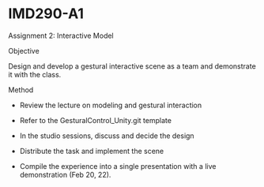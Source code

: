 # IMD290-A1
Assignment 2: Interactive Model

Objective

Design and develop a gestural interactive scene as a team and demonstrate it with the class.

 

Method

- Review the lecture on modeling and gestural interaction 

- Refer to the GesturalControl_Unity.git template

- In the studio sessions, discuss and decide the design

- Distribute the task and implement the scene

- Compile the experience into a single presentation with a live demonstration (Feb 20, 22).
